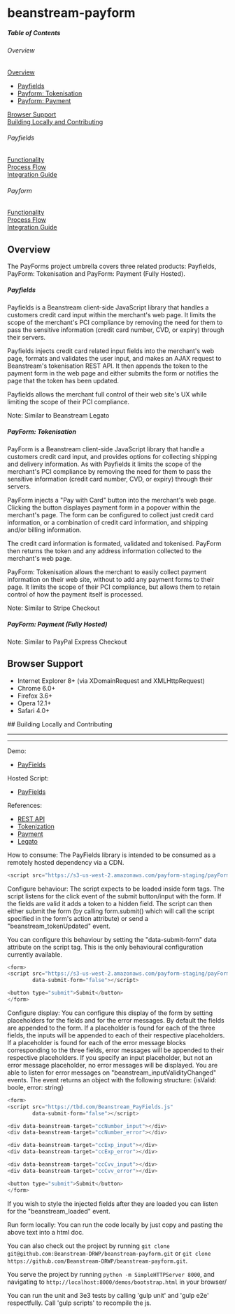 beanstream-payform 
=================
##### Table of Contents  
###### Overview
[Overview](#overview)   
 * [Payfields](#payfields-overview)        
 * [Payform: Tokenisation](#payform-tokenisation-overview)            
 * [Payform: Payment](#payform-payment-overview)        

[Browser Support](#browser-support)  
[Building Locally and Contributing](#contributing)   
###### Payfields
[Functionality](#payfields-functionality)         
[Process Flow](#payfields-process-flow)           
[Integration Guide](#payfields-integration-guide)           
###### Payform
[Functionality](#payform-tokenisation-functionality)         
[Process Flow](#payform-tokenisation-process-flow)   
[Integration Guide](#payform-tokenisation-guide)  

## Overview <a name="overview"/>
The PayForms project umbrella covers three related products: Payfields, PayForm: Tokenisation and PayForm: Payment (Fully Hosted).

##### Payfields <a name="payfields-overview"/>
Payfields is a Beanstream client-side JavaScript library that handles a customers credit card input within the merchant's web page. It limits the scope of the merchant's PCI compliance by removing the need for them to pass the sensitive information (credit card number, CVD, or expiry) through their servers.

Payfields injects credit card related input fields into the merchant's web page, formats and validates the user input, and makes an AJAX request to Beanstream's tokenisation REST API. It then appends the token to the payment form in the web page and either submits the form or notifies the page that the token has been updated.

Payfields allows the merchant full control of their web site's UX while limiting the scope of their PCI compliance.

Note: Similar to Beanstream Legato

##### PayForm: Tokenisation <a name="payform-tokenisation-overview"/>
PayForm is a Beanstream client-side JavaScript library that handle a customers credit card input, and provides options for collecting shipping and delivery information. As with Payfields it limits the scope of the merchant's PCI compliance by removing the need for them to pass the sensitive information (credit card number, CVD, or expiry) through their servers.

PayForm injects a "Pay with Card" button into the merchant's web page. Clicking the button displayes payment form in a popover within the merchant's page. The form can be configured to collect just credit card information, or a combination of credit card information, and shipping and/or billing information. 

The credit card information is formated, validated and tokenised. PayForm then returns the token and any address information collected to the merchant's web page.

PayForm: Tokenisation allows the merchant to easily collect payment information on their web site, without to add any payment forms to their page. It limits the scope of their PCI compliance, but allows them to retain control of how the payment itself is processed.

Note: Similar to Stripe Checkout

##### PayForm: Payment (Fully Hosted) <a name="payform-payment-overview"/>

Note: Similar to PayPal Express Checkout 

## Browser Support <a name="browser-support"/>
 * Internet Explorer 8+ (via XDomainRequest and XMLHttpRequest)         
 * Chrome 6.0+          
 * Firefox 3.6+         
 * Opera 12.1+          
 * Safari 4.0+          

<a name="contributing"/>
## Building Locally and Contributing

---
---

Demo:
* [PayFields](https://s3-us-west-2.amazonaws.com/payform-staging/payForm/payFields/bootstrap.html)

Hosted Script:
* [PayFields](https://s3-us-west-2.amazonaws.com/payform-staging/payForm/payFields/beanstream_payfields.js)

References:
* [REST API](http://developer.beanstream.com/documentation/rest-api-reference/)
* [Tokenization](http://developer.beanstream.com/documentation/take-payments/purchases/take-payment-legato-token/)
* [Payment](http://developer.beanstream.com/documentation/take-payments/purchases/card/)
* [Legato](http://developer.beanstream.com/documentation/legato/)

How to consume:
The PayFields library is intended to be consumed as a remotely hosted dependency via a CDN. 

```javascript
<script src="https://s3-us-west-2.amazonaws.com/payform-staging/payForm/payFields/beanstream_payfields.js"></script>
```

Configure behaviour:
The script expects to be loaded inside form tags. The script listens for the click event of the submit button/input with the form. If the fields are valid it adds a token to a hidden field. The script can then either submit the form (by calling form.submit() which will call the script specified in the form's action attribute) or send a "beanstream_tokenUpdated" event. 

You can configure this behaviour by setting the "data-submit-form" data attribute on the script tag. This is the only behavioural configuration currently available.

```javascript
<form>
<script src="https://s3-us-west-2.amazonaws.com/payform-staging/payForm/payFields/beanstream_payfields.js"
        data-submit-form="false"></script>

<button type="submit">Submit</button>
</form>
```

Configure display:
You can configure this display of the form by setting placeholders for the fields and for the error messages. By default the fields are appended to the form. If a placeholder is found for each of the three fields, the inputs will be appended to each of their respective placeholders. If a placeholder is found for each of the error message blocks corresponding to the three fields, error messages will be appended to their respective placeholders. If you specify an input placeholder, but not an error message placeholder, no error messages will be displayed. You are able to listen for error messages on "beanstream_inputValidityChanged" events. The event returns an object with the following structure: {isValid: boole, error: string}

```javascript
<form>
<script src="https://tbd.com/Beanstream_PayFields.js"
        data-submit-form="false"></script>

<div data-beanstream-target="ccNumber_input"></div>
<div data-beanstream-target="ccNumber_error"></div>

<div data-beanstream-target="ccExp_input"></div>
<div data-beanstream-target="ccExp_error"></div>

<div data-beanstream-target="ccCvv_input"></div>
<div data-beanstream-target="ccCvv_error"></div>

<button type="submit">Submit</button>
</form>
```

If you wish to style the injected fields after they are loaded you can listen for the "beanstream_loaded" event.

Run form locally:
You can run the code locally by just copy and pasting the above text into a html doc.

You can also check out the project by running `git clone git@github.com:Beanstream-DRWP/beanstream-payform.git` or `git clone https://github.com/Beanstream-DRWP/beanstream-payform.git`.

You  serve the project by running `python -m SimpleHTTPServer 8000`, and navigating to `http://localhost:8000/demos/bootstrap.html` in your browser/

You can run the unit and 3e3 tests by calling 'gulp unit' and 'gulp e2e' respectfully. Call 'gulp scripts' to recompile the js.
